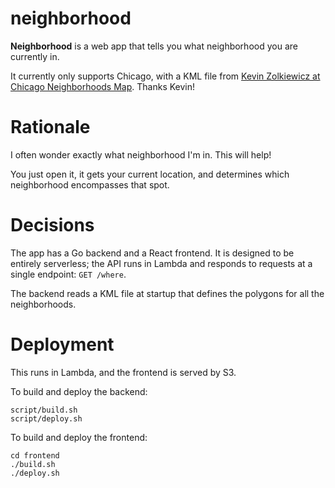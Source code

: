 neighborhood
===========

**Neighborhood** is a web app that tells you what neighborhood you are currently in.

It currently only supports Chicago, with a KML file from [Kevin Zolkiewicz at Chicago Neighborhoods Map](http://chicagomap.zolk.com/about.html). Thanks Kevin!

# Rationale

I often wonder exactly what neighborhood I'm in. This will help!

You just open it, it gets your current location, and determines which neighborhood encompasses that spot.

# Decisions

The app has a Go backend and a React frontend. It is designed to be entirely serverless; the API runs in Lambda and responds to requests at a single endpoint: `GET /where`.

The backend reads a KML file at startup that defines the polygons for all the neighborhoods.

# Deployment

This runs in Lambda, and the frontend is served by S3.

To build and deploy the backend:

```
script/build.sh
script/deploy.sh
```

To build and deploy the frontend:

```
cd frontend
./build.sh
./deploy.sh
```
